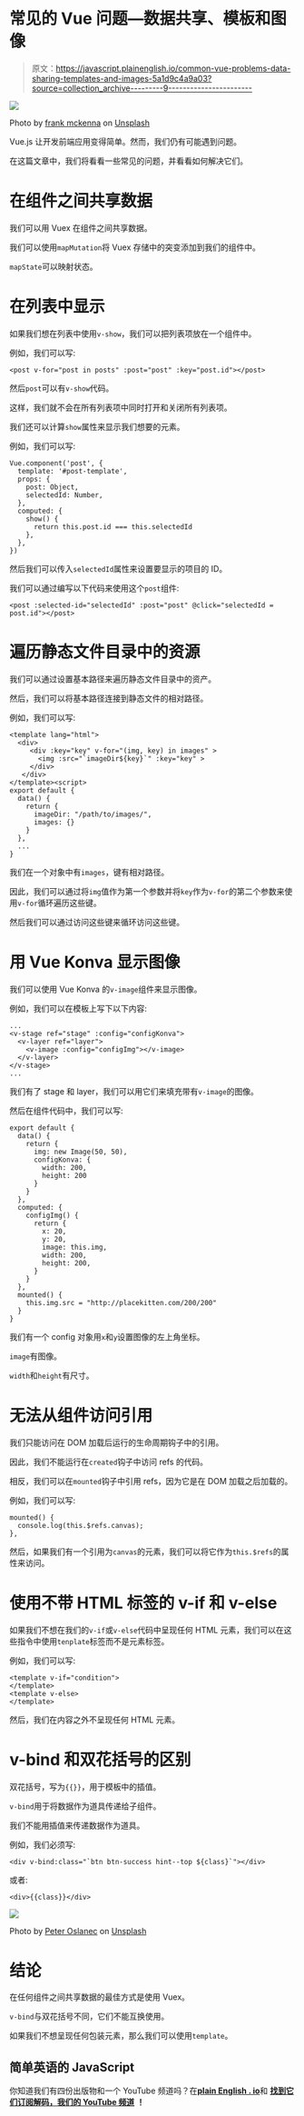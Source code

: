 # 常见的 Vue 问题—数据共享、模板和图像

> 原文：<https://javascript.plainenglish.io/common-vue-problems-data-sharing-templates-and-images-5a1d9c4a9a03?source=collection_archive---------9----------------------->

![](img/e56a002afaf9b174509ae4cbb61e46fc.png)

Photo by [frank mckenna](https://unsplash.com/@frankiefoto?utm_source=medium&utm_medium=referral) on [Unsplash](https://unsplash.com?utm_source=medium&utm_medium=referral)

Vue.js 让开发前端应用变得简单。然而，我们仍有可能遇到问题。

在这篇文章中，我们将看看一些常见的问题，并看看如何解决它们。

# 在组件之间共享数据

我们可以用 Vuex 在组件之间共享数据。

我们可以使用`mapMutation`将 Vuex 存储中的突变添加到我们的组件中。

`mapState`可以映射状态。

# 在列表中显示

如果我们想在列表中使用`v-show`，我们可以把列表项放在一个组件中。

例如，我们可以写:

```
<post v-for="post in posts" :post="post" :key="post.id"></post>
```

然后`post`可以有`v-show`代码。

这样，我们就不会在所有列表项中同时打开和关闭所有列表项。

我们还可以计算`show`属性来显示我们想要的元素。

例如，我们可以写:

```
Vue.component('post', {
  template: '#post-template',
  props: {
    post: Object,
    selectedId: Number,
  },
  computed: {
    show() {
      return this.post.id === this.selectedId
    },
  },
})
```

然后我们可以传入`selectedId`属性来设置要显示的项目的 ID。

我们可以通过编写以下代码来使用这个`post`组件:

```
<post :selected-id="selectedId" :post="post" @click="selectedId = post.id"></post>
```

# 遍历静态文件目录中的资源

我们可以通过设置基本路径来遍历静态文件目录中的资产。

然后，我们可以将基本路径连接到静态文件的相对路径。

例如，我们可以写:

```
<template lang="html">
  <div>
     <div :key="key" v-for="(img, key) in images" >
       <img :src="`imageDir${key}`" :key="key" >
     </div>
   </div>
</template><script>
export default {
  data() {
    return {
      imageDir: "/path/to/images/", 
      images: {}
    }
  },
  ...
}
```

我们在一个对象中有`images`，键有相对路径。

因此，我们可以通过将`img`值作为第一个参数并将`key`作为`v-for`的第二个参数来使用`v-for`循环遍历这些键。

然后我们可以通过访问这些键来循环访问这些键。

# 用 Vue Konva 显示图像

我们可以使用 Vue Konva 的`v-image`组件来显示图像。

例如，我们可以在模板上写下以下内容:

```
...
<v-stage ref="stage" :config="configKonva">
  <v-layer ref="layer">
    <v-image :config="configImg"></v-image>
  </v-layer>
</v-stage>
...
```

我们有了 stage 和 layer，我们可以用它们来填充带有`v-image`的图像。

然后在组件代码中，我们可以写:

```
export default {
  data() {
    return {
      img: new Image(50, 50),
      configKonva: {
        width: 200,
        height: 200
      }
    }
  },
  computed: {
    configImg() {
      return {
        x: 20,
        y: 20,
        image: this.img,
        width: 200,
        height: 200,
      }
    }
  },
  mounted() {
    this.img.src = "http://placekitten.com/200/200"
  }
}
```

我们有一个 config 对象用`x`和`y`设置图像的左上角坐标。

`image`有图像。

`width`和`height`有尺寸。

# 无法从组件访问引用

我们只能访问在 DOM 加载后运行的生命周期钩子中的引用。

因此，我们不能运行在`created`钩子中访问 refs 的代码。

相反，我们可以在`mounted`钩子中引用 refs，因为它是在 DOM 加载之后加载的。

例如，我们可以写:

```
mounted() {
  console.log(this.$refs.canvas);
},
```

然后，如果我们有一个引用为`canvas`的元素，我们可以将它作为`this.$refs`的属性来访问。

# 使用不带 HTML 标签的 v-if 和 v-else

如果我们不想在我们的`v-if`或`v-else`代码中呈现任何 HTML 元素，我们可以在这些指令中使用`tenplate`标签而不是元素标签。

例如，我们可以写:

```
<template v-if="condition">
</template>
<template v-else>
</template>
```

然后，我们在内容之外不呈现任何 HTML 元素。

# v-bind 和双花括号的区别

双花括号，写为`{{}}`，用于模板中的插值。

`v-bind`用于将数据作为道具传递给子组件。

我们不能用插值来传递数据作为道具。

例如，我们必须写:

```
<div v-bind:class="`btn btn-success hint--top ${class}`"></div>
```

或者:

```
<div>{{class}}</div>
```

![](img/7ed29887086c060c62f62b49699108b8.png)

Photo by [Peter Oslanec](https://unsplash.com/@peter_oslanec?utm_source=medium&utm_medium=referral) on [Unsplash](https://unsplash.com?utm_source=medium&utm_medium=referral)

# 结论

在任何组件之间共享数据的最佳方式是使用 Vuex。

`v-bind`与双花括号不同，它们不能互换使用。

如果我们不想呈现任何包装元素，那么我们可以使用`template`。

## 简单英语的 JavaScript

你知道我们有四份出版物和一个 YouTube 频道吗？在[**plain English . io**](https://plainenglish.io/)和 [**找到它们订阅解码，我们的 YouTube 频道**](https://www.youtube.com/channel/UCtipWUghju290NWcn8jhyAw) **！**